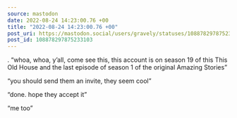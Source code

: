 ```yaml
---
source: mastodon
date: 2022-08-24 14:23:00.76 +00
title: "2022-08-24 14:23:00.76 +00"
post_uri: https://mastodon.social/users/gravely/statuses/108878297875233103
post_id: 108878297875233103
---
```

. “whoa, whoa, y’all, come see this, this account is on season 19 of this This Old House and the last episode of season 1 of the original Amazing Stories”

“you should send them an invite, they seem cool”

“done. hope they accept it”

“me too”



